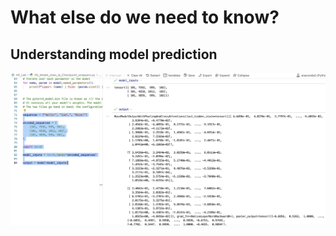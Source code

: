 #  What else do we need to know?

## Understanding model prediction

![Model prediction](../Images/06_running_case.jpg)